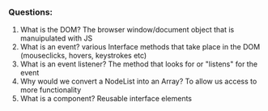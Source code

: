 ### Questions:
1. What is the DOM? The browser window/document object that is manuipulated with JS
2. What is an event? various Interface methods that take place in the DOM (mouseclicks, hovers, keystrokes etc)
3. What is an event listener? The method that looks for or "listens" for the event
4. Why would we convert a NodeList into an Array? To allow us access to more functionality
5. What is a component? Reusable interface elements
